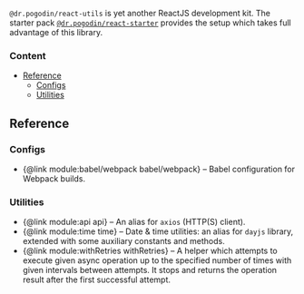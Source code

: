 `@dr.pogodin/react-utils` is yet another ReactJS development kit. The starter
pack [`@dr.pogodin/react-starter`](https://github.com/birdofpreyru/react-starter)
provides the setup which takes full advantage of this library.

### Content
- [Reference](#reference)
  - [Configs](#configs)
  - [Utilities](#utilities)

## <a name="reference"></a> Reference

### <a name="configs"></a> Configs
- {@link module:babel/webpack babel/webpack} &ndash; Babel configuration for
  Webpack builds.

### <a name="utilities"></a> Utilities
- {@link module:api api} &ndash; An alias for `axios` (HTTP(S) client).
- {@link module:time time} &ndash; Date & time utilities: an alias for `dayjs`
  library, extended with some auxiliary constants and methods.
- {@link module:withRetries withRetries} &ndash; A helper which attempts
  to execute given async operation up to the specified number of times with
  given intervals between attempts. It stops and returns the operation result
  after the first successful attempt.
